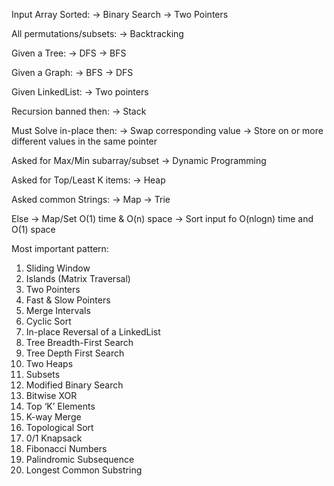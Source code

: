 Input Array Sorted:
-> Binary Search
-> Two Pointers

All permutations/subsets:
-> Backtracking

Given a Tree:
-> DFS
-> BFS

Given a Graph:
-> BFS
-> DFS

Given LinkedList:
-> Two pointers

Recursion banned then:
-> Stack

Must Solve in-place then:
-> Swap corresponding value
-> Store on or more different values in the same pointer

Asked for Max/Min subarray/subset
-> Dynamic Programming

Asked for Top/Least K items:
-> Heap

Asked common Strings:
-> Map
-> Trie

Else
-> Map/Set O(1) time & O(n) space
-> Sort input fo O(nlogn) time and O(1) space


Most important  pattern:
1. Sliding Window
2. Islands (Matrix Traversal)
3. Two Pointers
4. Fast & Slow Pointers
5. Merge Intervals
6. Cyclic Sort
7. In-place Reversal of a LinkedList
8. Tree Breadth-First Search
9. Tree Depth First Search
10. Two Heaps
11. Subsets
12. Modified Binary Search
13. Bitwise XOR
14. Top ‘K’ Elements
15. K-way Merge
16. Topological Sort
17. 0/1 Knapsack
18. Fibonacci Numbers
19. Palindromic Subsequence
20. Longest Common Substring